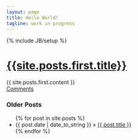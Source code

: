 ```yaml
---
layout: page
title: Hello World!
tagline: work in progress
---
```

{% include JB/setup %}

<div class='post'>
  <h1><a href='{{site.posts.first.url}}'>{{site.posts.first.title}}</a></h1>
  <div class='body'>{{ site.posts.first.content }}</div>
  <a href='{{site.posts.first.url}}#disqus_thread'>Comments</a>
</div>

### Older Posts

<ul class="posts">
  {% for post in site.posts %}
    <li><span>{{ post.date | date_to_string }}</span> &raquo; <a href="{{ BASE_PATH }}{{ post.url }}">{{ post.title }}</a></li>
  {% endfor %}
</ul>



